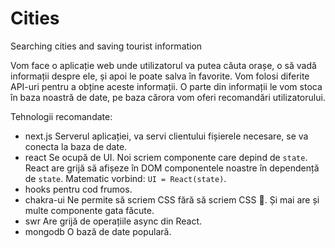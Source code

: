 # Cities
Searching cities and saving tourist information

Vom face o aplicație web unde utilizatorul va putea căuta orașe, o să vadă informații despre ele, și apoi le poate salva în favorite. 
Vom folosi diferite API-uri pentru a obține aceste informații. 
O parte din informații le vom stoca în baza noastră de date, pe baza cărora vom oferi recomandări utilizatorului.

Tehnologii recomandate:

- next.js
    Serverul aplicației, va servi clientului fișierele necesare, se va conecta la baza de date.
- react
    Se ocupă de UI. Noi scriem componente care depind de `state`. React are grijă să afișeze în DOM componentele noastre în dependență de `state`. Matematic vorbind:
`UI = React(state)`.
- hooks pentru cod frumos.
- chakra-ui
    Ne permite să scriem CSS fără să scriem CSS 🤩. Și mai are și multe componente gata făcute.
- swr
    Are grijă de operațiile async din React.
- mongodb
    O bază de date populară.
